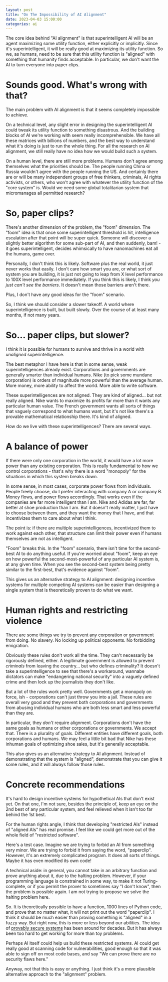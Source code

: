 ```yaml
---
layout: post
title: "On The Impossibility of AI Alignment"
date: 2023-04-03 15:00:00
categories: ai
---
```


The core idea behind "AI alignment" is that superintelligent AI will
be an agent maximizing some utility function, either explicitly or
implicitly. Since it's superintelligent, it will be really good at
maximizing its utility function. So we, as humans, need to be sure
that this utility function is "aligned" with something that humanity
finds acceptable. In particular, we don't want the AI to turn everyone
into paper clips.

# Sounds good. What's wrong with that?

The main problem with AI alignment is that it seems completely
impossible to achieve.

On a technical level, any slight error in designing
the superintelligent AI could tweak its utility function to something
disastrous. And the building blocks of AI we're working with seem
really incomprehensible. We have all these matrices with billions of
numbers, and the best way to understand what it's doing is just to run
the whole thing. For all the research on AI alignment, we still really
have no idea how we would build such a system.

On a human level, there are still more problems. Humans don't agree
among themselves what the priorities should be. The people running
China or Russia wouldn't agree with the people running the US. And
certainly there are or will be many independent groups of free thinkers,
criminals, AI rights activists, or others, who won't agree with
whatever the utility function of the "core system" is. Would we need
some global totalitarian system that micromanages all permitted
research?

# So, paper clips?

There's another dimension of the problem, the "foom" dimension. The
"foom" idea is that once some superintelligent threshold is hit,
intelligence escalation after that point will be super quick. Someone
will discover a slightly better algorithm for some sub-part of AI, and
then suddenly, bam! - it goes superintelligent, decides whimsically to
have nanomachines eat all the humans, game over.

Personally, I don't think this is likely. Software plus the real
world, it just never works that easily. I don't care how smart you
are, or what sort of system you are building, it is just not going to
leap from X level performance to 100X level performance
immediately. If you think this is likely, I think *you just
can't see the barriers*. It doesn't mean those barriers aren't there.

Plus, I don't have any good ideas for the "foom" scenario.

So, I think we should consider a slower takeoff. A world where
superintelligence is built, but built slowly. Over the course of at
least many months, if not many years.

# So... paper clips, but slower?

I think it is possible for humans to survive and thrive in a world
with *unaligned* superintelligence.

The best metaphor I have here is that in some sense, weak
superintelligences already exist. Corporations and governments are
generally smarter than individual humans. Nike (to pick some mundane
corporation) is orders of magnitude more powerful than the average
human. More money, more ability to affect the world. More able to
write software.

These superintelligences are not aligned. They are kind of
aligned... but not really aligned. Nike wants to maximize its profits
far more than it wants any particular human value. The French
government wants all sorts of things that vaguely correspond to what
humans want, but it's not like there's a provable mathematical
relationship there. It's kind of aligned.

How do we live with these superintelligences? There are several ways.

# A balance of power

If there were only one corporation in the world, it would have a lot
more power than any existing corporation. This is really fundamental
to how we control corporations - that's why there is a word "monopoly"
for the situations in which this system breaks down.

In some sense, in most cases, corporate power flows from
individuals. People freely choose, do I prefer interacting with
company A or company B. Money flows, and power flows accordingly. That
works even if the companies are far more intelligent than I am. Nike
and Adidas are far, far better at shoe production than I am. But it
doesn't really matter, I just have to choose between them, and they
want the money that I have, and that incentivizes them to care about
what I think.

The point is: if there are multiple superintelligences, incentivized
them to work against each other, that structure can limit their power
even if humans themselves are not as intelligent.

"Foom" breaks this. In the "foom" scenario, there isn't time for the
second-best AI to do anything useful. If you're worried about "foom",
keep an eye on how powerful the second-most-powerful of any particular
AI system is, at any given time. When you see the second-best system
being pretty similar to the first-best, that's evidence against
"foom".

This gives us an alternative strategy to AI alignment: designing
incentive systems for multiple competing AI systems can be easier than
designing a single system that is theoretically proven to do what we
want.

# Human rights and restricting violence

There are some things we try to prevent any corporation or government
from doing. No slavery. No locking up political opponents. No
forbidding emigration.

Obviously these rules don't work all the time. They can't necessarily
be rigorously defined, either. A legitimate government is allowed to
prevent *criminals* from leaving the country... but who defines
criminality? It doesn't take a superintelligence to see that there's a
workaround, wannabe dictators can make "endangering national security"
into a vaguely defined crime and then lock up the journalists they
don't like.

But a lot of the rules work pretty well. Governments get a monopoly on
force, ish - corporations can't just throw you into a jail. These
rules are overall very good and they prevent both corporations and
governments from abusing individual humans who are both less smart and
less powerful than they are.

In particular, they *don't* require alignment. Corporations don't have
the same goals as humans or other corporations or governments. We
accept that. There is a plurality of goals. Different entities have
different goals, both corporations and humans. We may feel a little bit
bad that Nike has these inhuman goals of optimizing shoe sales, but it's
generally acceptable.

This also gives us an alternative strategy to AI alignment. Instead of
demonstrating that the system is "aligned", demonstrate that you can
give it some rules, and it will always follow those rules.

# Concrete recommendations

It's hard to design incentive systems for hypothetical AIs that don't
exist yet. On that one, I'm not sure, besides the principle of, keep
an eye on the 2nd best of any particular system, and feel relieved
when it isn't too far behind the 1st best.

For the human rights angle, I think that developing "restricted AIs"
instead of "aligned AIs" has real promise. I feel like we could get
more out of the whole field of "restricted software".

Here's a test case. Imagine we are trying to forbid an AI from
something very minor. We are trying to forbid it from saying
the word, "paperclip". However, it's an extremely complicated
program. It does all sorts of things. Maybe it has even modified its
own code!

A technical aside: in general, you cannot take in an arbitrary function and prove
anything about it, due to the halting problem. However, if your
programming language is constrained in some way, to make it not
Turing-complete, or if you permit the prover to sometimes say "I don't
know", then the problem is possible again. I am not trying to propose
we solve the halting problem here.

So. It is theoretically possible to have a function, 1000 lines of
Python code, and prove that no matter what, it will not print out the
word "paperclip". I think it should be much easier than proving something is
"aligned" in a fuzzy way. But right now, this is more or less beyond our
abilities. The idea of [provably secure
systems](https://securityboulevard.com/2019/03/provably-secure-operating-systems/)
has been around for decades. But it has always been too hard to get
working for more than toy problems.

Perhaps AI itself could help us build these restricted systems. AI
could get really good at scanning code for vulnerabilities, good
enough so that it was able to sign off on most code bases, and say "We
can prove there are no security flaws here."

Anyway, not that this is easy or anything. I just think it's a more
plausible alternative approach to the "alignment" problem.
